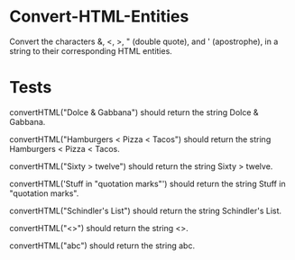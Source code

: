 # Convert-HTML-Entities
Convert the characters &amp;, &lt;, >, " (double quote), and ' (apostrophe), in a string to their corresponding HTML entities.  


# Tests

convertHTML("Dolce & Gabbana") should return the string Dolce &amp; Gabbana.  

convertHTML("Hamburgers < Pizza < Tacos") should return the string Hamburgers &lt; Pizza &lt; Tacos.  

convertHTML("Sixty > twelve") should return the string Sixty &gt; twelve.  

convertHTML('Stuff in "quotation marks"') should return the string Stuff in &quot;quotation marks&quot;.  

convertHTML("Schindler's List") should return the string Schindler&apos;s List.  

convertHTML("<>") should return the string &lt;&gt;.  

convertHTML("abc") should return the string abc.  

